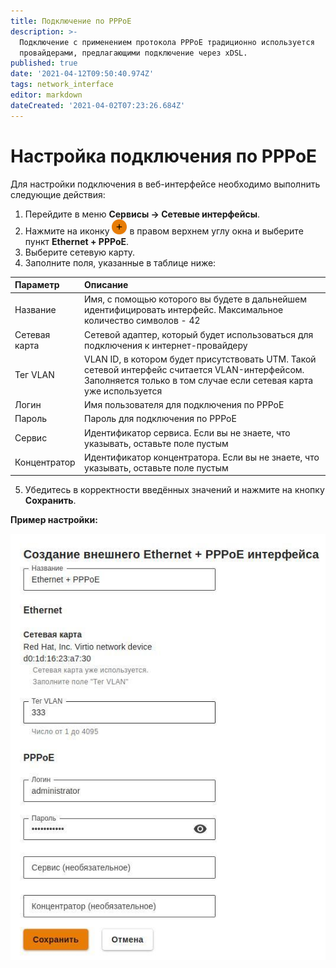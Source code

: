 ```yaml
---
title: Подключение по PPPoE
description: >-
  Подключение с применением протокола PPPoE традиционно используется
  провайдерами, предлагающими подключение через xDSL.
published: true
date: '2021-04-12T09:50:40.974Z'
tags: network_interface
editor: markdown
dateCreated: '2021-04-02T07:23:26.684Z'
---
```


# Настройка подключения по PPPoE

Для настройки подключения в веб-интерфейсе необходимо выполнить следующие действия: 

1. Перейдите в меню **Сервисы -&gt; Сетевые интерфейсы**. 
2. Нажмите на иконку ![ok\_with\_icon.png](../.gitbook/assets/ok_with_icon%20%283%29%20%283%29%20%281%29.png) в правом верхнем углу окна и выберите пункт **Ethernet + PPPoE**.
3. Выберите сетевую карту. 
4. Заполните поля, указанные в таблице ниже:

| Параметр | Описание |
| :--- | :--- |
| Название | Имя, с помощью которого вы будете в дальнейшем идентифицировать интерфейс. Максимальное количество символов - 42 |
| Сетевая карта | Сетевой адаптер, который будет использоваться для подключения к интернет-провайдеру |
| Тег VLAN | VLAN ID, в котором будет присутствовать UTM. Такой сетевой интерфейс считается VLAN-интерфейсом. Заполняется только в том случае если сетевая карта уже используется |
| Логин | Имя пользователя для подключения по PPPoE |
| Пароль | Пароль для подключения по PPPoE |
| Сервис | Идентификатор сервиса. Если вы не знаете, что указывать, оставьте поле пустым |
| Концентратор | Идентификатор концентратора. Если вы не знаете, что указывать, оставьте поле пустым |

5. Убедитесь в корректности введённых значений и нажмите на кнопку **Сохранить**.

**Пример настройки:**

![](../.gitbook/assets/ethernet+pppoe.jpg)

